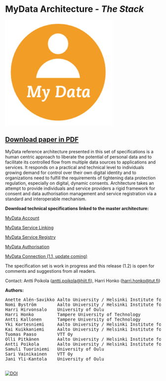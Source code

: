 # MyData Architecture - *The Stack*

![](images/mydata_logo.png)

## [Download paper in PDF](https://github.com/HIIT/mydata-stack/raw/master/stack.pdf)


MyData reference architecture presented in this set of specifications is a human centric approach to liberate the potential of personal data and to facilitate its controlled flow from multiple data sources to applications and services. It responds on a practical and technical level to individuals growing demand for control over their own digital identity and to organizations need to fulfill the requirements of tightening data protection regulation, especially on digital, dynamic consents. Architecture takes an attempt to provide individuals and service providers a rigid framework for consent and data authorisation management and service registration via a standard and interoperable mechanism.

**Download technical specifications linked to the master architecture:**

[MyData Account](https://github.com/HIIT/mydata-stack/blob/master/mydata-account.pdf)

[MyData Service Linking](https://github.com/HIIT/mydata-stack/blob/master/mydata-linking.pdf)

[MyData Service Registry](https://github.com/HIIT/mydata-stack/blob/master/mydata-registry.pdf)

[MyData Authorisation](https://github.com/HIIT/mydata-stack/blob/master/mydata-data-authz.pdf)

[MyData Connection (1.1, update coming)](https://github.com/HIIT/mydata-stack/blob/master/MyData%20Data%20Connection%20Specification.pdf)


The specification set is work in progress and this release (1.2) is open for comments and suggestions from all readers.


Contact: Antti Poikola (antti.poikola@hiit.fi), Harri Honko (harri.honko@tut.fi)


**Authors:**
<pre>
Anette Alén-Savikko Aalto University / Helsinki Institute for Information Technology HIIT
Nomi Byström        Aalto University / Helsinki Institute for Information Technology HIIT
Harri Hirvonsalo    University of Oulu
Harri Honko         Tampere University of Technology
Antti Kallonen      Tampere University of Technology
Yki Kortesniemi     Aalto University / Helsinki Institute for Information Technology HIIT
Kai Kuikkaniemi     Aalto University / Helsinki Institute for Information Technology HIIT
Tuomas Paaso        VTT Oy
Olli Pitkänen       Aalto University / Helsinki Institute for Information Technology HIIT
Antti Poikola       Aalto University / Helsinki Institute for Information Technology HIIT
Samuli Tuoriniemi   University of Oulu
Sari Vainikainen    VTT Oy
Jani Yli-Kantola    University of Oulu

</pre>



[![DOI](https://zenodo.org/badge/985/HIIT/mydata-stack.svg)](http://dx.doi.org/10.5281/zenodo.17628)
